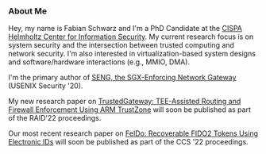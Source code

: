 ### About Me
Hey, my name is Fabian Schwarz and I'm a PhD Candidate at the [CISPA Helmholtz Center for Information Security](https://cispa.saarland/).
My current research focus is on system security and the intersection between trusted computing and network security.
I'm also interested in virtualization-based system designs and software/hardware interactions (e.g., MMIO, DMA).

I'm the primary author of [SENG, the SGX-Enforcing Network Gateway](https://github.com/sengsgx) (USENIX Security '20).

My new research paper on [TrustedGateway: TEE-Assisted Routing and Firewall Enforcement Using ARM TrustZone](https://github.com/trugw) will soon be published as part of the RAID'22 proceedings.

Our most recent research paper on [FeIDo: Recoverable FIDO2 Tokens Using Electronic IDs](https://github.com/feido-token) will soon be published as part of the CCS '22 proceedings.

<!--
**fa-schwarz/fa-schwarz** is a ✨ _special_ ✨ repository because its `README.md` (this file) appears on your GitHub profile.

Here are some ideas to get you started:

- 🔭 I’m currently working on ...
- 🌱 I’m currently learning ...
- 👯 I’m looking to collaborate on ...
- 🤔 I’m looking for help with ...
- 💬 Ask me about ...
- 📫 How to reach me: ...
- 😄 Pronouns: ...
- ⚡ Fun fact: ...
-->
